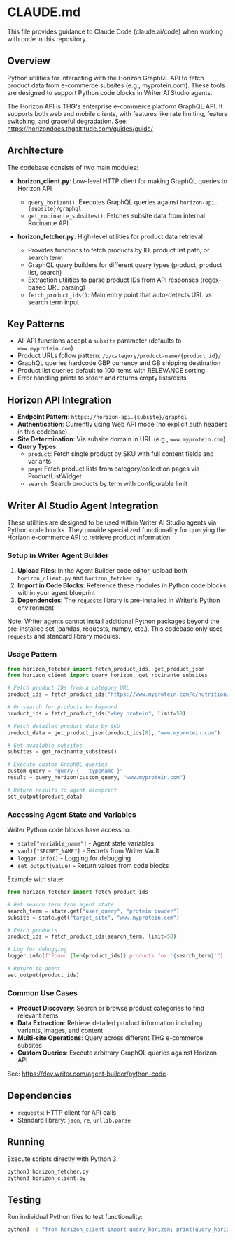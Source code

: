 # CLAUDE.md

This file provides guidance to Claude Code (claude.ai/code) when working with code in this repository.

## Overview

Python utilities for interacting with the Horizon GraphQL API to fetch product data from e-commerce subsites (e.g., myprotein.com). These tools are designed to support Python code blocks in Writer AI Studio agents.

The Horizon API is THG's enterprise e-commerce platform GraphQL API. It supports both web and mobile clients, with features like rate limiting, feature switching, and graceful degradation. See: https://horizondocs.thgaltitude.com/guides/guide/

## Architecture

The codebase consists of two main modules:

- **horizon_client.py**: Low-level HTTP client for making GraphQL queries to Horizon API
  - `query_horizon()`: Executes GraphQL queries against `horizon-api.{subsite}/graphql`
  - `get_rocinante_subsites()`: Fetches subsite data from internal Rocinante API

- **horizon_fetcher.py**: High-level utilities for product data retrieval
  - Provides functions to fetch products by ID, product list path, or search term
  - GraphQL query builders for different query types (product, product list, search)
  - Extraction utilities to parse product IDs from API responses (regex-based URL parsing)
  - `fetch_product_ids()`: Main entry point that auto-detects URL vs search term input

## Key Patterns

- All API functions accept a `subsite` parameter (defaults to `www.myprotein.com`)
- Product URLs follow pattern: `/p/category/product-name/{product_id}/`
- GraphQL queries hardcode GBP currency and GB shipping destination
- Product list queries default to 100 items with RELEVANCE sorting
- Error handling prints to stderr and returns empty lists/exits

## Horizon API Integration

- **Endpoint Pattern**: `https://horizon-api.{subsite}/graphql`
- **Authentication**: Currently using Web API mode (no explicit auth headers in this codebase)
- **Site Determination**: Via subsite domain in URL (e.g., `www.myprotein.com`)
- **Query Types**:
  - `product`: Fetch single product by SKU with full content fields and variants
  - `page`: Fetch product lists from category/collection pages via ProductListWidget
  - `search`: Search products by term with configurable limit

## Writer AI Studio Agent Integration

These utilities are designed to be used within Writer AI Studio agents via Python code blocks. They provide specialized functionality for querying the Horizon e-commerce API to retrieve product information.

### Setup in Writer Agent Builder

1. **Upload Files**: In the Agent Builder code editor, upload both `horizon_client.py` and `horizon_fetcher.py`
2. **Import in Code Blocks**: Reference these modules in Python code blocks within your agent blueprint
3. **Dependencies**: The `requests` library is pre-installed in Writer's Python environment

Note: Writer agents cannot install additional Python packages beyond the pre-installed set (pandas, requests, numpy, etc.). This codebase only uses `requests` and standard library modules.

### Usage Pattern

```python
from horizon_fetcher import fetch_product_ids, get_product_json
from horizon_client import query_horizon, get_rocinante_subsites

# Fetch product IDs from a category URL
product_ids = fetch_product_ids("https://www.myprotein.com/c/nutrition/protein/whey-protein/")

# Or search for products by keyword
product_ids = fetch_product_ids("whey protein", limit=50)

# Fetch detailed product data by SKU
product_data = get_product_json(product_ids[0], "www.myprotein.com")

# Get available subsites
subsites = get_rocinante_subsites()

# Execute custom GraphQL queries
custom_query = "query { __typename }"
result = query_horizon(custom_query, "www.myprotein.com")

# Return results to agent blueprint
set_output(product_data)
```

### Accessing Agent State and Variables

Writer Python code blocks have access to:
- `state["variable_name"]` - Agent state variables
- `vault["SECRET_NAME"]` - Secrets from Writer Vault
- `logger.info()` - Logging for debugging
- `set_output(value)` - Return values from code blocks

Example with state:
```python
from horizon_fetcher import fetch_product_ids

# Get search term from agent state
search_term = state.get("user_query", "protein powder")
subsite = state.get("target_site", "www.myprotein.com")

# Fetch products
product_ids = fetch_product_ids(search_term, limit=50)

# Log for debugging
logger.info(f"Found {len(product_ids)} products for '{search_term}'")

# Return to agent
set_output(product_ids)
```

### Common Use Cases

- **Product Discovery**: Search or browse product categories to find relevant items
- **Data Extraction**: Retrieve detailed product information including variants, images, and content
- **Multi-site Operations**: Query across different THG e-commerce subsites
- **Custom Queries**: Execute arbitrary GraphQL queries against Horizon API

See: https://dev.writer.com/agent-builder/python-code

## Dependencies

- `requests`: HTTP client for API calls
- Standard library: `json`, `re`, `urllib.parse`

## Running

Execute scripts directly with Python 3:
```bash
python3 horizon_fetcher.py
python3 horizon_client.py
```

## Testing

Run individual Python files to test functionality:
```bash
python3 -c "from horizon_client import query_horizon; print(query_horizon('query { __typename }', 'www.myprotein.com'))"
```
